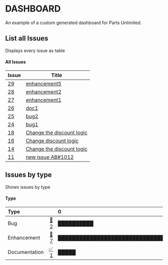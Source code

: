 # DASHBOARD

An example of a custom generated dashboard
for Parts Unlimited.  


## List all Issues

Displays every issue as table

#### All Issues

| Issue | Title |
|---|---|
| [29](https://github.com/CanarysPlayground/PartsUnlimited/issues/29) | [enhancement5](https://github.com/CanarysPlayground/PartsUnlimited/issues/29) |
| [28](https://github.com/CanarysPlayground/PartsUnlimited/issues/28) | [enhancement2](https://github.com/CanarysPlayground/PartsUnlimited/issues/28) |
| [27](https://github.com/CanarysPlayground/PartsUnlimited/issues/27) | [enhancement1](https://github.com/CanarysPlayground/PartsUnlimited/issues/27) |
| [26](https://github.com/CanarysPlayground/PartsUnlimited/issues/26) | [doc1](https://github.com/CanarysPlayground/PartsUnlimited/issues/26) |
| [25](https://github.com/CanarysPlayground/PartsUnlimited/issues/25) | [bug2](https://github.com/CanarysPlayground/PartsUnlimited/issues/25) |
| [24](https://github.com/CanarysPlayground/PartsUnlimited/issues/24) | [bug1](https://github.com/CanarysPlayground/PartsUnlimited/issues/24) |
| [18](https://github.com/CanarysPlayground/PartsUnlimited/issues/18) | [Change the discount logic](https://github.com/CanarysPlayground/PartsUnlimited/issues/18) |
| [16](https://github.com/CanarysPlayground/PartsUnlimited/issues/16) | [Change discount logic](https://github.com/CanarysPlayground/PartsUnlimited/issues/16) |
| [14](https://github.com/CanarysPlayground/PartsUnlimited/issues/14) | [Change the discount logic](https://github.com/CanarysPlayground/PartsUnlimited/issues/14) |
| [11](https://github.com/CanarysPlayground/PartsUnlimited/issues/11) | [new issue AB#1012](https://github.com/CanarysPlayground/PartsUnlimited/issues/11) |
## Issues by type

Shows issues by type

#### Type

| Type |  | 0&nbsp;&nbsp;&nbsp;&nbsp;&nbsp;&nbsp;&nbsp;&nbsp;&nbsp;&nbsp;&nbsp;&nbsp;&nbsp;&nbsp;&nbsp;&nbsp;&nbsp;&nbsp;&nbsp;&nbsp;&nbsp;&nbsp;&nbsp;&nbsp;&nbsp;&nbsp;&nbsp;&nbsp;&nbsp;&nbsp;&nbsp;&nbsp;&nbsp;&nbsp;&nbsp;&nbsp;&nbsp;&nbsp;&nbsp;&nbsp;&nbsp;&nbsp;&nbsp;&nbsp;&nbsp;&nbsp;&nbsp;&nbsp;&nbsp;&nbsp;&nbsp;&nbsp;&nbsp;&nbsp;&nbsp;&nbsp;&nbsp;&nbsp;&nbsp;&nbsp;&nbsp;&nbsp;&nbsp;&nbsp;&nbsp;&nbsp;&nbsp;&nbsp;&nbsp;&nbsp;&nbsp;&nbsp;&nbsp;&nbsp;&nbsp;&nbsp;&nbsp;&nbsp;&nbsp;&nbsp;&nbsp;&nbsp;&nbsp;&nbsp;&nbsp;&nbsp;&nbsp;&nbsp;&nbsp;&nbsp;&nbsp;&nbsp;&nbsp;&nbsp;&nbsp;&nbsp;&nbsp;&nbsp;&nbsp;&nbsp;&nbsp;&nbsp;&nbsp;&nbsp;&nbsp;&nbsp;&nbsp;&nbsp;&nbsp;&nbsp;&nbsp;&nbsp;&nbsp;&nbsp;&nbsp;&nbsp;&nbsp;&nbsp;&nbsp;&nbsp;&nbsp;&nbsp;&nbsp;&nbsp;&nbsp;&nbsp;&nbsp;&nbsp;&nbsp;&nbsp;&nbsp;7 |
|:------------------------------------|-:|:-------|
| Bug | [🔴 2](https://github.com/CanarysPlayground/PartsUnlimited/issues?q=is%3Aissue%20label%3Abug) | ██████████ |
| Enhancement | [🔷 7](https://github.com/CanarysPlayground/PartsUnlimited/issues?q=is%3Aissue%20label%3Aenhancement) | ███████████████████████████████████ |
| Documentation | [✅ 1](https://github.com/CanarysPlayground/PartsUnlimited/issues?q=is%3Aissue%20label%3Adocumentation) | █████ |

